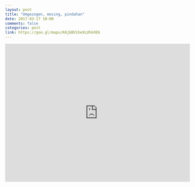 ```yaml
---
layout: post
title: "Umgezogen, moving, pindahan"
date: 2017-03-17 10:00
comments: false
categories: post
link: https://goo.gl/maps/KAjbBViheXLUhkXE6
---
```


<iframe src="https://www.google.com/maps/embed?pb=!1m14!1m8!1m3!1d7931.358083066753!2d106.9505283!3d-6.3058324!3m2!1i1024!2i768!4f13.1!3m3!1m2!1s0x0%3A0xd23ea50d1db8d8a9!2sCluster%20Greentown%203!5e0!3m2!1sen!2sid!4v1580577795729!5m2!1sen!2sid" width="600" height="450" frameborder="0" style="border:0;" allowfullscreen=""></iframe>